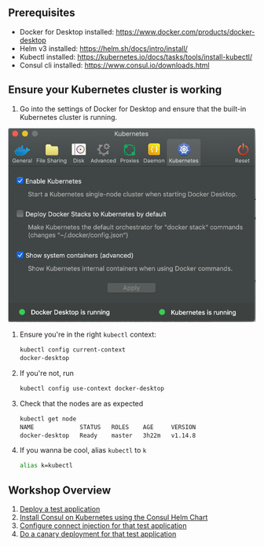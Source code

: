 ## Prerequisites
* Docker for Desktop installed: https://www.docker.com/products/docker-desktop
* Helm v3 installed: https://helm.sh/docs/intro/install/
* Kubectl installed: https://kubernetes.io/docs/tasks/tools/install-kubectl/
* Consul cli installed: https://www.consul.io/downloads.html

## Ensure your Kubernetes cluster is working
1. Go into the settings of Docker for Desktop and ensure that the built-in Kubernetes
  cluster is running.
  
  ![Docker for Desktop](images/docker-for-desktop.png)
  
1. Ensure you're in the right `kubectl` context:
    ```sh
   kubectl config current-context
   docker-desktop
    ```
1. If you're not, run
    ```sh
   kubectl config use-context docker-desktop
    ```
1. Check that the nodes are as expected
    ```sh
   kubectl get node
   NAME             STATUS   ROLES    AGE     VERSION
   docker-desktop   Ready    master   3h22m   v1.14.8
    ```
1. If you wanna be cool, alias `kubectl` to `k`
    ```sh
   alias k=kubectl
    ```

## Workshop Overview
1. [Deploy a test application](test-application.md)
1. [Install Consul on Kubernetes using the Consul Helm Chart](install-consul.md)
1. [Configure connect injection for that test application](configure-connect.md)
1. [Do a canary deployment for that test application](canary-deploy.md)
